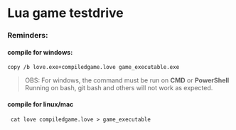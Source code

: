 # Lua game testdrive

### Reminders:
#### compile for windows:
`` copy /b love.exe+compiledgame.love game_executable.exe ``
> OBS: For windows, the command must be run on <b>CMD</b> or <b>PowerShell</b>
> Running on bash, git bash and others will not work as expected.

#### compile for linux/mac
`` cat love compiledgame.love > game_executable``